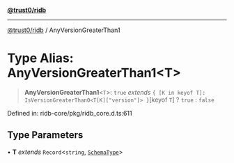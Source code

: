 [**@trust0/ridb**](../README.md)

***

[@trust0/ridb](../README.md) / AnyVersionGreaterThan1

# Type Alias: AnyVersionGreaterThan1\<T\>

> **AnyVersionGreaterThan1**\<`T`\>: `true` *extends* `{ [K in keyof T]: IsVersionGreaterThan0<T[K]["version"]> }`\[keyof `T`\] ? `true` : `false`

Defined in: ridb-core/pkg/ridb\_core.d.ts:611

## Type Parameters

• **T** *extends* `Record`\<`string`, [`SchemaType`](SchemaType.md)\>
